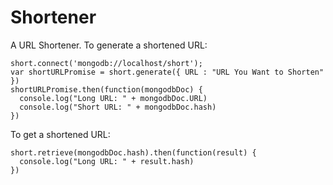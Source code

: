 # Shortener

A URL Shortener.  To generate a shortened URL:

```
short.connect('mongodb://localhost/short');
var shortURLPromise = short.generate({ URL : "URL You Want to Shorten" })
shortURLPromise.then(function(mongodbDoc) {
  console.log("Long URL: " + mongodbDoc.URL)
  console.log("Short URL: " + mongodbDoc.hash)
})
```

To get a shortened URL:

```
short.retrieve(mongodbDoc.hash).then(function(result) {
  console.log("Long URL: " + result.hash)
})
